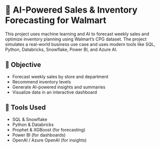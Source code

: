 # 🧠 AI-Powered Sales & Inventory Forecasting for Walmart

This project uses machine learning and AI to forecast weekly sales and optimize inventory planning using Walmart’s CPG dataset. The project simulates a real-world business use case and uses modern tools like SQL, Python, Databricks, Snowflake, Power BI, and Azure AI.

## 📌 Objective

- Forecast weekly sales by store and department
- Recommend inventory levels
- Generate AI-powered insights and summaries
- Visualize data in an interactive dashboard

## 🔧 Tools Used

- SQL & Snowflake
- Python & Databricks
- Prophet & XGBoost (for forecasting)
- Power BI (for dashboards)
- OpenAI / Azure OpenAI (for insights)
